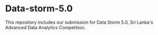 # Data-storm-5.0
This repository includes our submission for Data Storm 5.0, Sri Lanka's Advanced Data Analytics Competition. 
